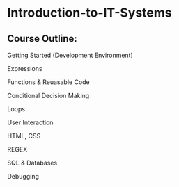 # Introduction-to-IT-Systems

## Course Outline:
Getting Started (Development Environment)

Expressions

Functions & Reuasable Code

Conditional Decision Making

Loops

User Interaction

HTML, CSS

REGEX

SQL & Databases

Debugging
